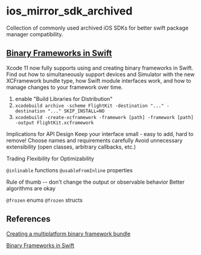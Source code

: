 # ios_mirror_sdk_archived
Collection of commonly used archived iOS SDKs for better swift package manager compatibility.

## [Binary Frameworks in Swift](https://developer.apple.com/videos/play/wwdc2019/416)
Xcode 11 now fully supports using and creating binary frameworks in Swift. Find out how to simultaneously support devices and Simulator with the new XCFramework bundle type, how Swift module interfaces work, and how to manage changes to your framework over time.

1. enable "Build Libraries for Distribution"
2. `xcodebuild archive -scheme FlightKit -destination "..." -destination "..." SKIP_INSTALL=NO`
3. `xcodebuild -create-xcframework -framework [path] -framework [path] -output FlightKit.xcframework`

Implications for API Design
Keep your interface small - easy to add, hard to remove!
Choose names and requirements carefully
Avoid unnecessary extensibility (open classes, arbitrary callbacks, etc.)

Trading Flexibility for Optimizability

`@inlinable` functions
`@usableFromInline` properties

Rule of thumb -- don't change the output or observable behavior
Better algorithms are okay

`@frozen` enums
`@frozen` structs

## References
[Creating a multiplatform binary framework bundle](https://developer.apple.com/documentation/xcode/creating-a-multi-platform-binary-framework-bundle)

[Binary Frameworks in Swift](https://developer.apple.com/videos/play/wwdc2019/416)

